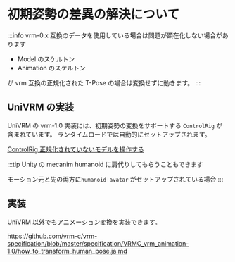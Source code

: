 # 初期姿勢の差異の解決について

:::info vrm-0.x 互換のデータを使用している場合は問題が顕在化しない場合があります

- Model のスケルトン
- Animation のスケルトン

が vrm 互換の正規化された T-Pose の場合は変換せずに動きます。
:::

## UniVRM の実装

UniVRM の vrm-1.0 実装には、初期姿勢の変換をサポートする `ControlRig` が
含まれています。
ランタイムロードでは自動的にセットアップされます。

[ControlRig 正規化されていないモデルを操作する](/vrm1_controlrig/)

:::tip Unity の mecanim humanoid に肩代りしてもらうこともできます

モーション元と先の両方に`humanoid avatar` がセットアップされている場合
:::

## 実装

UniVRM 以外でもアニメーション変換を実装できます。

https://github.com/vrm-c/vrm-specification/blob/master/specification/VRMC_vrm_animation-1.0/how_to_transform_human_pose.ja.md

